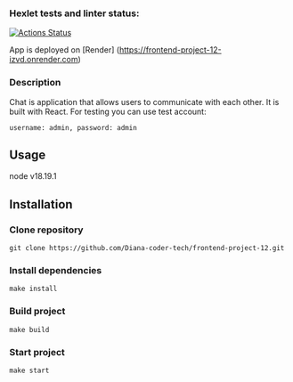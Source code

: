 ### Hexlet tests and linter status:

[![Actions Status](https://github.com/user-3a9afc676c66a4ad/frontend-project-12/actions/workflows/hexlet-check.yml/badge.svg)](https://github.com/user-3a9afc676c66a4ad/frontend-project-12/actions)

App is deployed on [Render] (https://frontend-project-12-izvd.onrender.com)

### Description

Chat is application that allows users to communicate with each other. It is built with React.
For testing you can use test account:

```
username: admin, password: admin
```

## Usage

node v18.19.1

## Installation

### Clone repository

```
git clone https://github.com/Diana-coder-tech/frontend-project-12.git
```

### Install dependencies

```
make install
```

### Build project

```
make build
```

### Start project

```
make start
```
